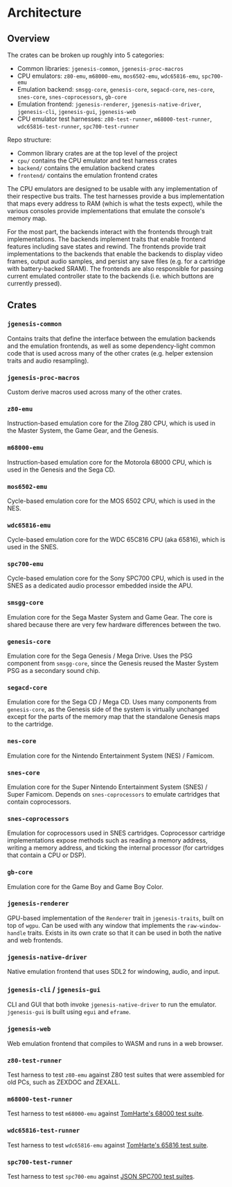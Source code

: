# Architecture

## Overview

The crates can be broken up roughly into 5 categories:
* Common libraries: `jgenesis-common`, `jgenesis-proc-macros`
* CPU emulators: `z80-emu`, `m68000-emu`, `mos6502-emu`, `wdc65816-emu`, `spc700-emu`
* Emulation backend: `smsgg-core`, `genesis-core`, `segacd-core`, `nes-core`, `snes-core`, `snes-coprocessors`, `gb-core`
* Emulation frontend: `jgenesis-renderer`, `jgenesis-native-driver`, `jgenesis-cli`, `jgenesis-gui`, `jgenesis-web`
* CPU emulator test harnesses: `z80-test-runner`, `m68000-test-runner`, `wdc65816-test-runner`, `spc700-test-runner`

Repo structure:
* Common library crates are at the top level of the project
* `cpu/` contains the CPU emulator and test harness crates
* `backend/` contains the emulation backend crates
* `frontend/` contains the emulation frontend crates

The CPU emulators are designed to be usable with any implementation of their respective bus traits. The test harnesses provide a bus implementation that maps every address to RAM (which is what the tests expect), while the various consoles provide implementations that emulate the console's memory map.

For the most part, the backends interact with the frontends through trait implementations. The backends implement traits that enable frontend features including save states and rewind. The frontends provide trait implementations to the backends that enable the backends to display video frames, output audio samples, and persist any save files (e.g. for a cartridge with battery-backed SRAM). The frontends are also responsible for passing current emulated controller state to the backends (i.e. which buttons are currently pressed).

## Crates

### `jgenesis-common`

Contains traits that define the interface between the emulation backends and the emulation frontends, as well as some dependency-light common code that is used across many of the other crates (e.g. helper extension traits and audio resampling).

### `jgenesis-proc-macros`

Custom derive macros used across many of the other crates.

### `z80-emu`

Instruction-based emulation core for the Zilog Z80 CPU, which is used in the Master System, the Game Gear, and the Genesis.

### `m68000-emu`

Instruction-based emulation core for the Motorola 68000 CPU, which is used in the Genesis and the Sega CD.

### `mos6502-emu`

Cycle-based emulation core for the MOS 6502 CPU, which is used in the NES.

### `wdc65816-emu`

Cycle-based emulation core for the WDC 65C816 CPU (aka 65816), which is used in the SNES.

### `spc700-emu`

Cycle-based emulation core for the Sony SPC700 CPU, which is used in the SNES as a dedicated audio processor embedded inside the APU.

### `smsgg-core`

Emulation core for the Sega Master System and Game Gear. The core is shared because there are very few hardware differences between the two.

### `genesis-core`

Emulation core for the Sega Genesis / Mega Drive. Uses the PSG component from `smsgg-core`, since the Genesis reused the Master System PSG as a secondary sound chip.

### `segacd-core`

Emulation core for the Sega CD / Mega CD. Uses many components from `genesis-core`, as the Genesis side of the system is virtually unchanged except for the parts of the memory map that the standalone Genesis maps to the cartridge.

### `nes-core`

Emulation core for the Nintendo Entertainment System (NES) / Famicom.

### `snes-core`

Emulation core for the Super Nintendo Entertainment System (SNES) / Super Famicom. Depends on `snes-coprocessors` to emulate cartridges that contain coprocessors.

### `snes-coprocessors`

Emulation for coprocessors used in SNES cartridges. Coprocessor cartridge implementations expose methods such as reading a memory address, writing a memory address, and ticking the internal processor (for cartridges that contain a CPU or DSP).

### `gb-core`

Emulation core for the Game Boy and Game Boy Color.

### `jgenesis-renderer`

GPU-based implementation of the `Renderer` trait in `jgenesis-traits`, built on top of `wgpu`. Can be used with any window that implements the `raw-window-handle` traits. Exists in its own crate so that it can be used in both the native and web frontends.

### `jgenesis-native-driver`

Native emulation frontend that uses SDL2 for windowing, audio, and input.

### `jgenesis-cli` / `jgenesis-gui`

CLI and GUI that both invoke `jgenesis-native-driver` to run the emulator. `jgenesis-gui` is built using `egui` and `eframe`.

### `jgenesis-web`

Web emulation frontend that compiles to WASM and runs in a web browser.

### `z80-test-runner`

Test harness to test `z80-emu` against Z80 test suites that were assembled for old PCs, such as ZEXDOC and ZEXALL.

### `m68000-test-runner`

Test harness to test `m68000-emu` against [TomHarte's 68000 test suite](https://github.com/TomHarte/ProcessorTests/tree/main/680x0/68000/v1).

### `wdc65816-test-runner`

Test harness to test `wdc65816-emu` against [TomHarte's 65816 test suite](https://github.com/TomHarte/ProcessorTests/tree/main/65816).

### `spc700-test-runner`

Test harness to test `spc700-emu` against [JSON SPC700 test suites](https://github.com/TomHarte/ProcessorTests/tree/main/spc700).
